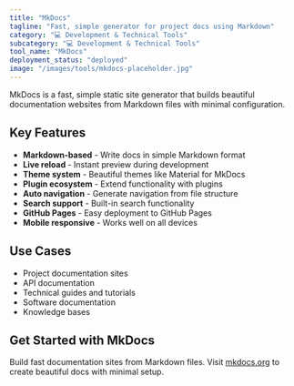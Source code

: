 ```yaml
---
title: "MkDocs"
tagline: "Fast, simple generator for project docs using Markdown"
category: "💻 Development & Technical Tools"
subcategory: "💻 Development & Technical Tools"
tool_name: "MkDocs"
deployment_status: "deployed"
image: "/images/tools/mkdocs-placeholder.jpg"
---
```

MkDocs is a fast, simple static site generator that builds beautiful documentation websites from Markdown files with minimal configuration.

## Key Features

- **Markdown-based** - Write docs in simple Markdown format
- **Live reload** - Instant preview during development
- **Theme system** - Beautiful themes like Material for MkDocs
- **Plugin ecosystem** - Extend functionality with plugins
- **Auto navigation** - Generate navigation from file structure
- **Search support** - Built-in search functionality
- **GitHub Pages** - Easy deployment to GitHub Pages
- **Mobile responsive** - Works well on all devices

## Use Cases

- Project documentation sites
- API documentation
- Technical guides and tutorials
- Software documentation
- Knowledge bases

## Get Started with MkDocs

Build fast documentation sites from Markdown files. Visit [mkdocs.org](https://mkdocs.org) to create beautiful docs with minimal setup.